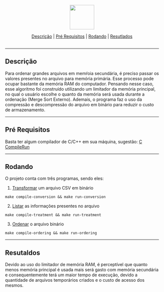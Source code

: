 <p align="center">
  <img src="https://upload.wikimedia.org/wikipedia/commons/thumb/1/18/ISO_C%2B%2B_Logo.svg/640px-ISO_C%2B%2B_Logo.svg.png" width="80px"/>
  <br>
</p>
<div align=center>
    <a href="#desc">Descrição</a> | <a href="#prerequisites">Pré Requisitos</a> | <a href="#running">Rodando</a> | <a href="#results">Resutlados</a>
</div>
<br>
<hr>
<h2 id="desc">
    Descrição
</h2>

Para ordenar grandes arquivos em memŕoia secundária, é preciso passar os valores presentes no arquivo para memória primária. 
Esse processo pode ocupar bastante da memória RAM do computador. Pensando nesse caso, esse algoritmo foi construído utilizando 
um limitador da memória principal, no qual o usuário escolhe o quanto da memória será usada durante a ordenação (Merge Sort Externo). Ademais, 
o programa faz o uso da compressão e descompressão do arquivo em binário para reduzir o custo de armazenamento.

- - - -

<h2 id="prerequisites">
    Pré Requisitos
</h2>

Basta ter algum compilador de C/C++ em sua máquina, sugestão: [C CompileRun](https://github.com/danielpinto8zz6/c-cpp-compile-run)

- - - -

<h2 id="running">
    Rodando
</h2>

O projeto conta com três programas, sendo eles: 

1. [Transformar](https://github.com/acmachado14/external-sorting/blob/main/transforma_binario.cpp) um arquivo CSV em binário

```
make compile-conversion && make run-conversion
```

2. [Listar](https://github.com/acmachado14/external-sorting/blob/main/manipulacao_dados.cpp) as informações presentes no arquivo

```
make compile-treatment && make run-treatment
```

3. [Ordenar](https://github.com/acmachado14/external-sorting/blob/main/order.cpp) o arquivo binário

```
make compile-ordering && make run-ordering
```

- - - -

<h2 id="results">
    Resutaldos
</h2>

Devido ao uso do limitador de memória RAM, é perceptível que quanto menos memória principal é usada mais será gasto com memória 
secundária e consequentemente terá um maior tempo de execução, 
devido a quantidade de arquivos temporários criados e o custo de acesso dos mesmos.

